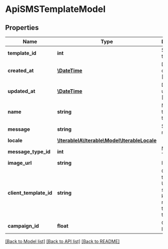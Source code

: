 # ApiSMSTemplateModel

## Properties
Name | Type | Description | Notes
------------ | ------------- | ------------- | -------------
**template_id** | **int** | SMS template ID | 
**created_at** | [**\DateTime**](\DateTime.md) | Date created [Read only] | [optional] 
**updated_at** | [**\DateTime**](\DateTime.md) | Date last updated [Read only] | [optional] 
**name** | **string** | Name of the template | [optional] 
**message** | **string** | SMS message | [optional] 
**locale** | [**\IterableIA\Iterable\Model\IterableLocale**](IterableLocale.md) |  | [optional] 
**message_type_id** | **int** | Message Type Id | [optional] 
**image_url** | **string** | Image Url | [optional] 
**client_template_id** | **string** | Client template Id. Used as a secondary key to reference the template | [optional] 
**campaign_id** | **float** | Campaign ID | [optional] 

[[Back to Model list]](../../README.md#documentation-for-models) [[Back to API list]](../../README.md#documentation-for-api-endpoints) [[Back to README]](../../README.md)


